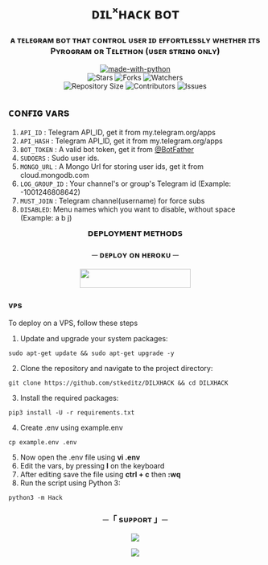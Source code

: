 <h1 align= center>ᴅɪʟˣʜᴀᴄᴋ ʙᴏᴛ</h1>
<h3 align = center>ᴀ ᴛᴇʟᴇɢʀᴀᴍ ʙᴏᴛ ᴛʜᴀᴛ ᴄᴏɴᴛʀᴏʟ ᴜsᴇʀ ɪᴅ ᴇғғᴏʀᴛʟᴇssʟʏ ᴡʜᴇᴛʜᴇʀ ɪᴛs Pʏʀᴏɢʀᴀᴍ ᴏʀ Tᴇʟᴇᴛʜᴏɴ (ᴜsᴇʀ sᴛʀɪɴɢ ᴏɴʟʏ)</h3>
<p align="center">
<a href="https://python.org"><img src="http://forthebadge.com/images/badges/made-with-python.svg" alt="made-with-python"></a>
<br>
    <img src="https://img.shields.io/github/stars/stkeditz/DILXHACK?style=for-the-badge" alt="Stars">
    <img src="https://img.shields.io/github/forks/stkeditz/DILXHACK?style=for-the-badge" alt="Forks">
    <img src="https://img.shields.io/github/watchers/stkeditz/DILXHACK?style=for-the-badge" alt="Watchers"> 
<br>
    <img src="https://img.shields.io/github/repo-size/stkeditz/DILXHACK?style=for-the-badge" alt="Repository Size">
    <img src="https://img.shields.io/github/contributors/stkeditz/DILXHACK?style=for-the-badge" alt="Contributors">
    <img src="https://img.shields.io/github/issues/stkeditz/DILXHACK?style=for-the-badge" alt="Issues">
</p>

## ᴄᴏɴғɪɢ ᴠᴀʀs

1. `API_ID` : Telegram API_ID, get it from my.telegram.org/apps
2. `API_HASH` : Telegram API_ID, get it from my.telegram.org/apps
3. `BOT_TOKEN` : A valid bot token, get it from [@BotFather](https://t.me/BotFather)
4. `SUDOERS` : Sudo user ids.
5. `MONGO_URL` : A Mongo Url for storing user ids, get it from cloud.mongodb.com
6. `LOG_GROUP_ID` : Your channel's or group's Telegram id (Example: -1001246808642)
7. `MUST_JOIN` : Telegram channel(username) for force subs
8. `DISABLED`: Menu names which you want to disable, without space (Example: a b j)

<p align="center">
<b>𝗗𝗘𝗣𝗟𝗢𝗬𝗠𝗘𝗡𝗧 𝗠𝗘𝗧𝗛𝗢𝗗𝗦</b>
</p>

<h3 align="center">
    ─ ᴅᴇᴩʟᴏʏ ᴏɴ ʜᴇʀᴏᴋᴜ ─
</h3>

<p align="center"><a href="https://dashboard.heroku.com/new?template=https://github.com/dilop121/DILXHACK"> <img src="https://img.shields.io/badge/Deploy%20On%20Heroku-black?style=for-the-badge&logo=heroku" width="220" height="38.45"/></a></p>


  

### ᴠᴘs

To deploy on a VPS, follow these steps

1. Update and upgrade your system packages:

```
sudo apt-get update && sudo apt-get upgrade -y
```

2. Clone the repository and navigate to the project directory:

```
git clone https://github.com/stkeditz/DILXHACK && cd DILXHACK
```

3. Install the required packages:

```
pip3 install -U -r requirements.txt
```

4. Create .env using example.env

```
cp example.env .env
```

5. Now open the .env file using **vi .env**
6. Edit the vars, by pressing **I** on the keyboard
7. After editing save the file using **ctrl + c** then **:wq**
8. Run the script using Python 3:

```
python3 -m Hack
```
<h3 align="center">
    ─「 sᴜᴩᴩᴏʀᴛ 」─
</h3>

<p align="center">
<a href="https://telegram.me/alonegroup121"><img src="https://img.shields.io/badge/-Support%20Group-blue.svg?style=for-the-badge&logo=Telegram"></a>
</p>

<p align="center">
<a href="https://telegram.me/LOVE_FEELINGS_WILL1"><img src="https://img.shields.io/badge/-Support%20Channel-blue.svg?style=for-the-badge&logo=Telegram"></a>
</p>


